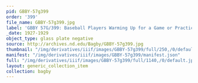 ```yaml
---
pid: GBBY-57g399
order: '399'
file_name: GBBY-57g399.jpg
label: 'GBBY 57G/399: Baseball Players Warming Up for a Game or Practice - c1927-1929'
_date: 1927-1929
object_type: glass plate negative
source: http://archives.nd.edu/Bagby/GBBY-57g399.jpg
thumbnail: "/img/derivatives/iiif/images/GBBY-57g399/full/250,/0/default.jpg"
manifest: "/img/derivatives/iiif/images/GBBY-57g399/manifest.json"
full: "/img/derivatives/iiif/images/GBBY-57g399/full/1140,/0/default.jpg"
layout: generic_collection_item
collection: bagby
---
```

